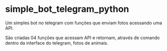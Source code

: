 # simple_bot_telegram_python

Um simples bot no telegram com funções que enviam fotos acessando uma API.

São criadas 04 funções que acessam API e retornam, através de comando dentro da interface do telegram, fotos de animais.

